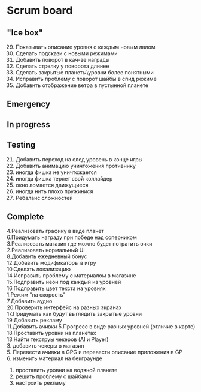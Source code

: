 # Scrum board

"Ice box"
--------------------- 
29. Показывать описание уровня с каждым новым лвлом  
30. Сделать подскази с новыми режимами  
31. Добавить поворот в кач-ве награды  
32. Сделать стрелку у поворота длинее  
33. Сделать закрытые планеты\уровни более понятными  
34. Исправить проблему с поворот шайбы в спид режиме  
35. Добавить отображение ветра в пустынной планете  

Emergency
---------------------

In progress
---------------------

Testing
---------------------
21. Добавить переход на след уровень в конце игры  
28. Добавить анимацию уничтожения противнику 
24. иногда фишка не уничтожается  
25. иногда фишка теряет свой коллайдер  
26. окно ломается движущиеся  
27. иногда нить плохо пружинися  
22. Ребаланс сложностей  

Complete
---------------------
4.Реализовать графику в виде планет  
6.Придумать награду при победе над соперником  
3.Реализовать магазин где можно будет потратить очки  
2.Реализовать нормальный UI  
8.Добавить ежедневный бонус  
12.Добавить модификаторы в игру  
10.Сделать локализацию  
14.Исправить проблему с материалом в магазине  
15.Подправить неон под каждый из уровней  
16.Подправить цвет текста на уровнях  
1.Режим "на скорость"  
7.Добавить аудио  
20.Проверить интерфейс на разных экранах  
17.Придумать как будут выглядить закрытые уровни  
19.Добавить рекламу  
11.Добавить ачивки 
5.Прогресс в виде разных уровней (отличие в карте)  
18.Проставить уровни на планетах  
13.Найти текструы чекеров (AI и Player)  
3. добавить чекеры в магазин  
5. Перевести ачивки в GPG и перевести описание приложения в GP  
6. изменить материал на бекграунде  
1. проставить уровни на водяной планете  
2. решить проблему с шайбами  
4. настроить рекламу  
